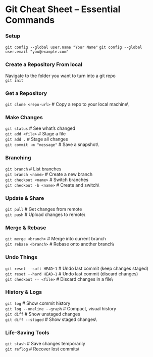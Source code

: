 # Git Cheat Sheet – Essential Commands
### Setup
  `git config --global user.name "Your Name"`
  `git config --global user.email "you@example.com"`

### Create a Repository From local
  Navigate to the folder you want to turn into a git repo\
  `git init`

### Get a Repository

  `git clone <repo-url>`      # Copy a repo to your local machine\

### Make Changes

  `git status`                # See what’s changed\
  `git add <file>`            # Stage a file\
  `git add .`                 # Stage all changes\
  `git commit -m "message"`   # Save a snapshot\

### Branching

  `git branch`                # List branches\
  `git branch <name>`         # Create a new branch\
  `git checkout <name>`       # Switch branches\
  `git checkout -b <name>`    # Create and switch\

### Update & Share

  `git pull`                  # Get changes from remote\
  `git push`                  # Upload changes to remote\

### Merge & Rebase

  `git merge <branch>`        # Merge into current branch\
  `git rebase <branch>`       # Rebase onto another branch\

### Undo Things

  `git reset --soft HEAD~1`   # Undo last commit (keep changes staged)\
  `git reset --hard HEAD~1`   # Undo last commit (discard changes)\
  `git checkout -- <file>`    # Discard changes in a file\

### History & Logs

  `git log`                   # Show commit history\
  `git log --oneline --graph` # Compact, visual history\
  `git diff`                  # Show unstaged changes\
  `git diff --staged`         # Show staged changes\

### Life-Saving Tools

  `git stash`                 # Save changes temporarily\
  `git reflog`                # Recover lost commits\
